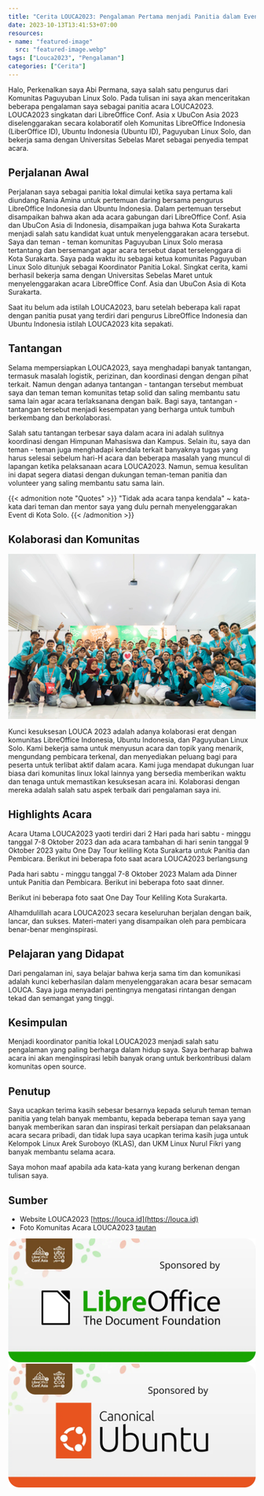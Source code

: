 ```yaml
---
title: "Cerita LOUCA2023: Pengalaman Pertama menjadi Panitia dalam Event Open Source tingkat Asia"
date: 2023-10-13T13:41:53+07:00
resources:
- name: "featured-image"
  src: "featured-image.webp"
tags: ["Louca2023", "Pengalaman"]
categories: ["Cerita"]
---
```


Halo, Perkenalkan saya Abi Permana, saya salah satu pengurus dari Komunitas Paguyuban Linux Solo. Pada tulisan ini saya akan menceritakan beberapa pengalaman saya sebagai panitia acara LOUCA2023. LOUCA2023 singkatan dari LibreOffice Conf. Asia x UbuCon Asia 2023 diselenggarakan secara kolaboratif oleh Komunitas LibreOffice Indonesia (LiberOffice ID), Ubuntu Indonesia (Ubuntu ID), Paguyuban Linux Solo, dan bekerja sama dengan Universitas Sebelas Maret sebagai penyedia tempat acara.

## Perjalanan Awal
Perjalanan saya sebagai panitia lokal dimulai ketika saya pertama kali diundang Rania Amina untuk pertemuan daring bersama pengurus LibreOffice Indonesia dan Ubuntu Indonesia. Dalam pertemuan tersebut disampaikan bahwa akan ada acara gabungan dari LibreOffice Conf. Asia dan UbuCon Asia di Indonesia, disampaikan juga bahwa Kota Surakarta menjadi salah satu kandidat kuat untuk menyelenggarakan acara tersebut. Saya dan teman - teman komunitas Paguyuban Linux Solo merasa tertantang dan bersemangat agar acara tersebut dapat terselenggara di Kota Surakarta. Saya pada waktu itu sebagai ketua komunitas Paguyuban Linux Solo ditunjuk sebagai Koordinator Panitia Lokal. Singkat cerita, kami berhasil bekerja sama dengan Universitas Sebelas Maret untuk menyelenggarakan acara LibreOffice Conf. Asia dan UbuCon Asia di Kota Surakarta.

Saat itu belum ada istilah LOUCA2023, baru setelah beberapa kali rapat dengan panitia pusat yang terdiri dari pengurus LibreOffice Indonesia dan Ubuntu Indonesia istilah LOUCA2023 kita sepakati.

## Tantangan

Selama mempersiapkan LOUCA2023, saya menghadapi banyak tantangan, termasuk masalah logistik, perizinan, dan koordinasi dengan dengan pihat terkait. Namun dengan adanya tantangan - tantangan tersebut membuat saya dan teman teman komunitas tetap solid dan saling membantu satu sama lain agar acara terlaksanana dengan baik. Bagi saya, tantangan - tantangan tersebut menjadi kesempatan yang berharga untuk tumbuh berkembang dan berkolaborasi.

Salah satu tantangan terbesar saya dalam acara ini adalah sulitnya koordinasi dengan Himpunan Mahasiswa dan Kampus. Selain itu, saya dan teman - teman juga menghadapi kendala terkait banyaknya tugas yang harus selesai sebelum hari-H acara dan beberapa masalah yang muncul di lapangan ketika pelaksanaan acara LOUCA2023. Namun, semua kesulitan ini dapat segera diatasi dengan dukungan teman-teman panitia dan volunteer yang saling membantu satu sama lain.

{{< admonition note "Quotes" >}}
"Tidak ada acara tanpa kendala" ~ kata-kata dari teman dan mentor saya yang dulu pernah menyelenggarakan Event di Kota Solo.
{{< /admonition >}}

## Kolaborasi dan Komunitas

![Kolaborasi dan Komunitas](komunitas.webp "Kolaborasi dan Komunitas")


Kunci kesuksesan LOUCA 2023 adalah adanya kolaborasi erat dengan komunitas LibreOffice Indonesia, Ubuntu Indonesia, dan Paguyuban Linux Solo. Kami bekerja sama untuk menyusun acara dan topik yang menarik, mengundang pembicara terkenal, dan menyediakan peluang bagi para peserta untuk terlibat aktif dalam acara. Kami juga mendapat dukungan luar biasa dari komunitas linux lokal lainnya yang bersedia memberikan waktu dan tenaga untuk memastikan kesuksesan acara ini. Kolaborasi dengan mereka adalah salah satu aspek terbaik dari pengalaman saya ini.


## Highlights Acara
Acara Utama LOUCA2023 yaoti terdiri dari 2 Hari pada hari sabtu - minggu tanggal 7-8 Oktober 2023 dan ada acara tambahan di hari senin tanggal 9 Oktober 2023 yaitu One Day Tour keliling Kota Surakarta untuk Panitia dan Pembicara. Berikut ini beberapa foto saat acara LOUCA2023 berlangsung


Pada hari sabtu - minggu tanggal 7-8 Oktober 2023 Malam ada Dinner untuk Panitia dan Pembicara. Berikut ini beberapa foto saat dinner.


Berikut ini beberapa foto saat One Day Tour Keliling Kota Surakarta.


Alhamdulillah acara LOUCA2023 secara keseluruhan berjalan dengan baik, lancar, dan sukses. Materi-materi yang disampaikan oleh para pembicara benar-benar menginspirasi.

## Pelajaran yang Didapat
Dari pengalaman ini, saya belajar bahwa kerja sama tim dan komunikasi adalah kunci keberhasilan dalam menyelenggarakan acara besar semacam LOUCA. Saya juga menyadari pentingnya mengatasi rintangan dengan tekad dan semangat yang tinggi.

## Kesimpulan
Menjadi koordinator panitia lokal LOUCA2023 menjadi salah satu pengalaman yang paling berharga dalam hidup saya. Saya berharap bahwa acara ini akan menginspirasi lebih banyak orang untuk berkontribusi dalam komunitas open source. 

## Penutup
Saya ucapkan terima kasih sebesar besarnya kepada seluruh teman teman panitia yang telah banyak membantu, kepada beberapa teman saya yang banyak memberikan saran dan inspirasi terkait persiapan dan pelaksanaan acara secara pribadi, dan tidak lupa saya ucapkan terima kasih juga untuk Kelompok Linux Arek Suroboyo (KLAS), dan UKM Linux Nurul Fikri yang banyak membantu selama acara.

Saya mohon maaf apabila ada kata-kata yang kurang berkenan dengan tulisan saya.

## Sumber
* Website LOUCA2023 [https://louca.id](https://louca.id)
* Foto Komunitas Acara LOUCA2023 [tautan](https://photos.app.goo.gl/ctS9jJQRmyaEyiS36)

![Sponsor TDF](sponsor_tdf.webp "Sponsor TDF")
![Sponsor Ubuntu](sponsor_ubuntu.webp "Sponsor Ubuntu")
